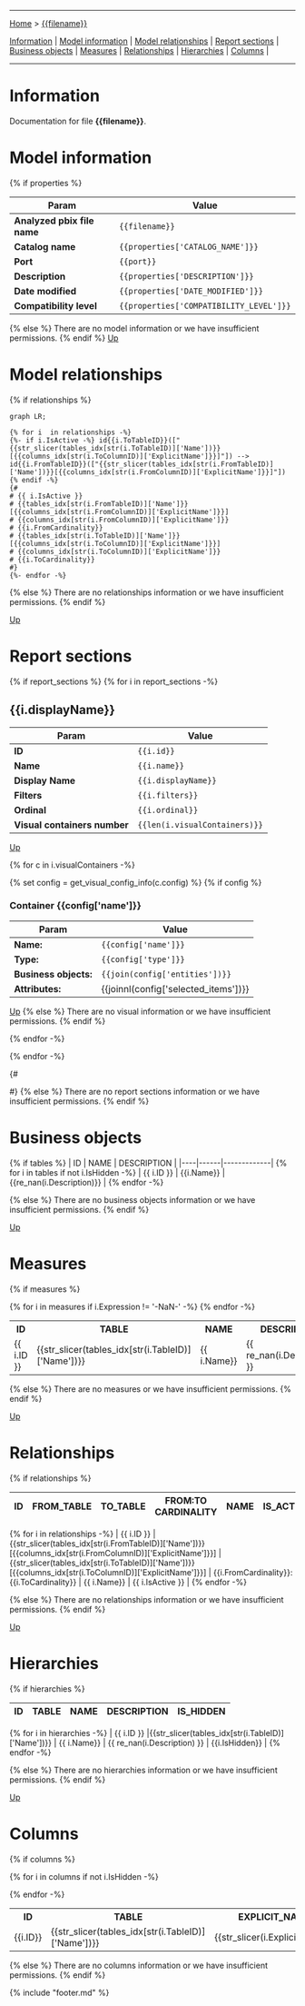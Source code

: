 ----

[Home](../home.md) > [{{filename}}]({{filename}}.md)

[Information](#information) | [Model information](#model-information) | [Model relationships](#model-relationships) | [Report sections](#report-sections) | [Business objects](#business-objects) | [Measures](#measures) | [Relationships](#relationships) | [Hierarchies](#hierarchies) | [Columns](#columns) | 

----

# Information

Documentation for file **{{filename}}**.

# Model information
{% if properties %}

| Param  | Value  |
|---|---|
| **Analyzed pbix file name** | `{{filename}}` | 
| **Catalog name** | `{{properties['CATALOG_NAME']}}` | 
| **Port** | `{{port}}`|
| **Description** | `{{properties['DESCRIPTION']}}` | 
| **Date modified** | `{{properties['DATE_MODIFIED']}}` | 
| **Compatibility level** | `{{properties['COMPATIBILITY_LEVEL']}}` | 

{% else %}
There are no model information or we have insufficient permissions.
{% endif %}
[Up](#)
# Model relationships
{% if relationships %}
```mermaid
graph LR;

{% for i  in relationships -%}
{%- if i.IsActive -%} id{{i.ToTableID}}(["{{str_slicer(tables_idx[str(i.ToTableID)]['Name'])}}[{{columns_idx[str(i.ToColumnID)]['ExplicitName']}}]"]) --> id{{i.FromTableID}}(["{{str_slicer(tables_idx[str(i.FromTableID)]['Name'])}}[{{columns_idx[str(i.FromColumnID)]['ExplicitName']}}]"])
{% endif -%}
{#
# {{ i.IsActive }} 
# {{tables_idx[str(i.FromTableID)]['Name']}}[{{columns_idx[str(i.FromColumnID)]['ExplicitName']}}] 
# {{columns_idx[str(i.FromColumnID)]['ExplicitName']}} 
# {{i.FromCardinality}} 
# {{tables_idx[str(i.ToTableID)]['Name']}}[{{columns_idx[str(i.ToColumnID)]['ExplicitName']}}] 
# {{columns_idx[str(i.ToColumnID)]['ExplicitName']}} 
# {{i.ToCardinality}} 
#}
{%- endfor -%}
```

{% else %}
There are no relationships information or we have insufficient permissions.
{% endif %}

[Up](#)

# Report sections
{% if report_sections %}
{% for i in report_sections -%}

## {{i.displayName}}

| Param  | Value  |
|---|---|
| **ID** | `{{i.id}}` |
| **Name** | `{{i.name}}` |
| **Display Name** | `{{i.displayName}}` |
| **Filters** | `{{i.filters}}` |
| **Ordinal** | `{{i.ordinal}}` |
| **Visual containers number** | `{{len(i.visualContainers)}}` |

[Up](#)

{% for c in i.visualContainers  -%}

{% set config = get_visual_config_info(c.config) %}
{% if config %}
### Container {{config['name']}} 

| Param  | Value  |
|---|---|
| **Name:** | `{{config['name']}}` |
| **Type:** | `{{config['type']}}` |
| **Business objects:**  | `{{join(config['entities'])}}` | 
| **Attributes:**  | {{joinnl(config['selected_items'])}} | 

[Up](#)
{% else %}
There are no visual information or we have insufficient permissions.
{% endif %}

{% endfor -%}

{% endfor -%}

{#

#}
{% else %}
There are no report sections information or we have insufficient permissions.
{% endif %}


# Business objects
{% if tables %}
| ID | NAME | DESCRIPTION | 
|----|------|-------------|
{% for i  in tables if not i.IsHidden -%}
| {{ i.ID }} | {{i.Name}} | {{re_nan(i.Description)}} |
{% endfor -%}

{% else %}
There are no business objects information or we have insufficient permissions.
{% endif %}


[Up](#)
# Measures

{% if measures %}
<table>
    <tr>
        <th> ID </th><th> TABLE </th><th> NAME </th><th> DESCRIPTION </th><th> EXPRESSION </th><th> IS_HIDDEN </th><th> STATE </th>
    </tr>
{% for i  in measures if i.Expression != '-NaN-' -%}
    <tr>
        <td> {{ i.ID }} </td><td> {{str_slicer(tables_idx[str(i.TableID)]['Name'])}} </td><td> {{ i.Name}} </td><td> {{ re_nan(i.Description) }} </td><td> <code> {{i.Expression}} </code></td><td> {{i.IsHidden}} </td><td>  {{i.State}} </td> 
    </tr>
{% endfor -%}
</table>
{% else %}
There are no measures or we have insufficient permissions.
{% endif %}



[Up](#)
# Relationships 
{% if relationships %}

| ID | FROM_TABLE | TO_TABLE | FROM:TO CARDINALITY | NAME | IS_ACTIVE  |
|----|------------|----------|---------------------|------|------------|
{% for i  in relationships -%}
| {{ i.ID }} | {{str_slicer(tables_idx[str(i.FromTableID)]['Name'])}}[{{columns_idx[str(i.FromColumnID)]['ExplicitName']}}] | {{str_slicer(tables_idx[str(i.ToTableID)]['Name'])}}[{{columns_idx[str(i.ToColumnID)]['ExplicitName']}}] | {{i.FromCardinality}}:{{i.ToCardinality}} | {{ i.Name}} | {{ i.IsActive }} |
{% endfor -%}

{% else %}
There are no relationships information or we have insufficient permissions.
{% endif %}

[Up](#)
# Hierarchies 

{% if hierarchies %}

| ID | TABLE | NAME | DESCRIPTION  | IS_HIDDEN | 
|----|----------|------|--------------|-----------|
{% for i  in hierarchies -%}
| {{ i.ID }} |{{str_slicer(tables_idx[str(i.TableID)]['Name'])}} | {{ i.Name}} | {{ re_nan(i.Description) }} | {{i.IsHidden}} | 
{% endfor -%}

{% else %}
There are no hierarchies information or we have insufficient permissions.
{% endif %}

[Up](#)
# Columns 

{% if columns %}
<table>
    <tr>
        <th> ID </th><th> TABLE </th><th> EXPLICIT_NAME </th><th> DESCRIPTION </th><th> IS_HIDDEN </th><th> EXPRESSION </th>
    </tr>
{% for i  in columns if not i.IsHidden -%}
    <tr>
        <td> {{i.ID}} </td><td> {{str_slicer(tables_idx[str(i.TableID)]['Name'])}} </td><td> {{str_slicer(i.ExplicitName)}} </td><td> {{re_nan(i.Description)}} </td><td> {{i.IsHidden}} </td><td><code> {{re_nan(i.Expression)}} </code></td>
    </tr>

{% endfor -%}
</table>

{% else %}
There are no columns information or we have insufficient permissions.
{% endif %}

{% include "footer.md" %}